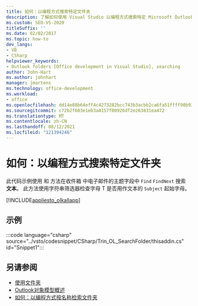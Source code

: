 ```yaml
---
title: 如何：以编程方式搜索特定文件夹
description: 了解如何使用 Visual Studio 以编程方式搜索特定 Microsoft Outlook文件夹中。
ms.custom: SEO-VS-2020
titleSuffix: ''
ms.date: 02/02/2017
ms.topic: how-to
dev_langs:
- VB
- CSharp
helpviewer_keywords:
- Outlook folders [Office development in Visual Studio], searching
author: John-Hart
ms.author: johnhart
manager: jmartens
ms.technology: office-development
ms.workload:
- office
ms.openlocfilehash: dd14e88b64eff4c4273282bcc743b3acbb2ca6fa51ffff90b93db1bd8ffd0416
ms.sourcegitcommit: c72b2f603e1eb3a4157f00926df2e263831ea472
ms.translationtype: MT
ms.contentlocale: zh-CN
ms.lasthandoff: 08/12/2021
ms.locfileid: "121394246"
---
```

# <a name="how-to-programmatically-search-within-a-specific-folder"></a>如何：以编程方式搜索特定文件夹
  此代码示例使用 和 方法在收件箱 中电子邮件的主题字段中 `Find` `FindNext` 搜索 **文本**。 此方法使用字符串筛选器检查字母 T 是否用作文本的 `Subject` 起始字母。

 [!INCLUDE[appliesto_olkallapp](../vsto/includes/appliesto-olkallapp-md.md)]

## <a name="example"></a>示例
 :::code language="csharp" source="../vsto/codesnippet/CSharp/Trin_OL_SearchFolder/thisaddin.cs" id="Snippet1":::

## <a name="see-also"></a>另请参阅
- [使用文件夹](../vsto/working-with-folders.md)
- [Outlook对象模型概述](../vsto/outlook-object-model-overview.md)
- [如何：以编程方式按名称检索文件夹](../vsto/how-to-programmatically-retrieve-a-folder-by-name.md)

